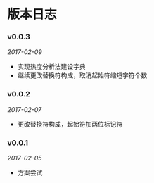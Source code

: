 # 版本日志

### v0.0.3
_2017-02-09_

- 实现热度分析法建设字典
- 继续更改替换符构成，取消起始符缩短字符个数

### v0.0.2
_2017-02-07_

- 更改替换符构成，起始符加两位标记符

### v0.0.1
_2017-02-05_

- 方案尝试
